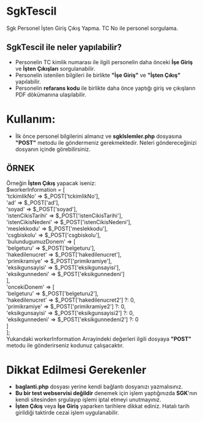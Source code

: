 # SgkTescil
Sgk Personel İşten Giriş Çıkış Yapma. TC No ile personel sorgulama.

## SgkTescil ile neler yapılabilir?
- Personelin TC kimlik numarası ile ilgili personelin daha önceki **İşe Giriş** ve **İşten Çıkışları** sorgulanabilir.
- Personelin istenilen bilgileri ile birlikte **"İşe Giriş"** ve **"İşten Çıkış"** yapılabilir.
- Personelin **refarans kodu** ile birlikte daha önce yaptığı giriş ve çıkışların PDF dökümanına ulaşılabilir.

# Kullanım:
- İlk önce personel bilgilerini almanız ve **sgkIslemler.php** dosyasına **"POST"** metodu ile göndermeniz gerekmektedir. Neleri göndereceğinizi dosyanın içinde görebilirsiniz.
 ## ÖRNEK
  Örneğin **İşten Çıkış** yapacak iseniz: \
    $workerInformation = [ \
            'tckimlikNo' => $_POST['tckimlikNo'], \
            'ad' => $_POST['ad'], \
            'soyad' => $_POST['soyad'], \
            'istenCikisTarihi' => $_POST['istenCikisTarihi'], \
            'istenCikisNedeni' => $_POST['istenCikisNedeni'], \
            'meslekkodu' => $_POST['meslekkodu'], \
            'csgbiskolu' => $_POST['csgbiskolu'], \
            'bulundugumuzDonem' => [ \
                'belgeturu' => $_POST['belgeturu'], \
                'hakedilenucret' => $_POST['hakedilenucret'], \
                'primikramiye' => $_POST['primikramiye'], \
                'eksikgunsayisi' => $_POST['eksikgunsayisi'], \
                'eksikgunnedeni' => $_POST['eksikgunnedeni'] \
            ], \
            'oncekiDonem' => [ \
                'belgeturu' => $_POST['belgeturu2'], \
                'hakedilenucret' => $_POST['hakedilenucret2'] ?: 0, \
                'primikramiye' => $_POST['primikramiye2'] ?: 0, \
                'eksikgunsayisi' => $_POST['eksikgunsayisi2'] ?: 0, \
                'eksikgunnedeni' => $_POST['eksikgunnedeni2'] ?: 0 \
            ] \
        ]; \
  Yukarıdaki workerInformation Arrayindeki değerleri ilgili dosyaya **"POST"** metodu ile gönderirseniz kodunuz çalışacaktır.
# Dikkat Edilmesi Gerekenler  
- **baglanti.php** dosyası yerine kendi bağlantı dosyanızı yazmalısınız.
- **Bu bir test webservisi değildir** denemek için işlem yaptığınızda **SGK**'nın kendi sitesinden srgulayıp işlemi iptal etmeyi unutmayınız.
- **İşten Çıkış** veya **İşe Giriş** yaparken tarihlere dikkat ediniz. Hatalı tarih girildiği taktirde cezai işlem uygulanabilir.



